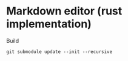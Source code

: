 Markdown editor (rust implementation)
=================

Build

```
git submodule update --init --recursive
```